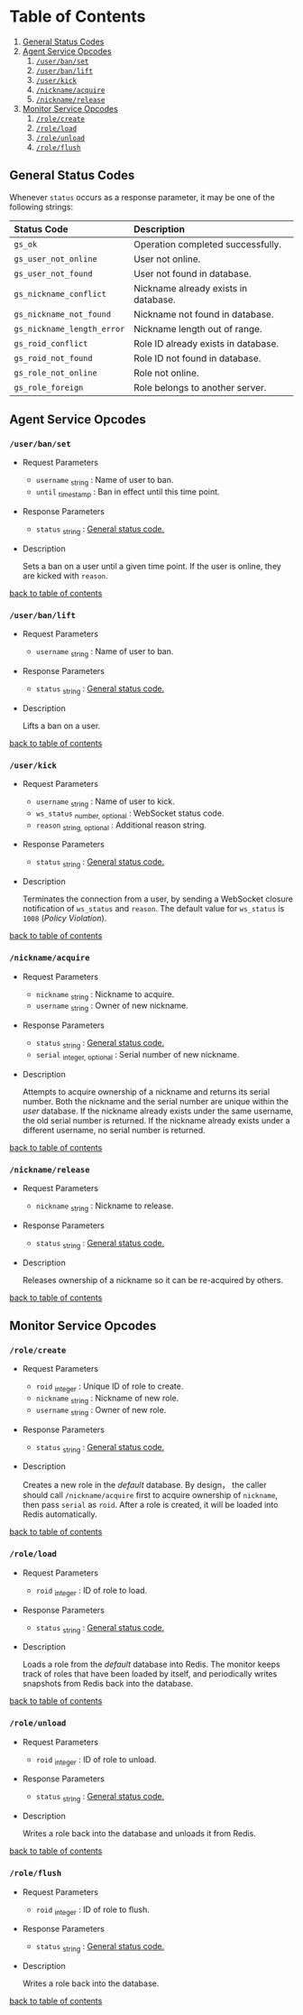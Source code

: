 # Table of Contents

1. [General Status Codes](#general-status-codes)
2. [Agent Service Opcodes](#agent-service-opcodes)
   1. [`/user/ban/set`](#userbanset)
   2. [`/user/ban/lift`](#userbanlift)
   3. [`/user/kick`](#userkick)
   4. [`/nickname/acquire`](#nicknameacquire)
   5. [`/nickname/release`](#nicknamerelease)
3. [Monitor Service Opcodes](#monitor-service-opcodes)
   1. [`/role/create`](#rolecreate)
   2. [`/role/load`](#roleload)
   3. [`/role/unload`](#roleunload)
   4. [`/role/flush`](#roleflush)

## General Status Codes

Whenever `status` occurs as a response parameter, it may be one of the following
strings:

|Status Code                 |Description                                    |
|:---------------------------|:----------------------------------------------|
|`gs_ok`                     |Operation completed successfully.              |
|`gs_user_not_online`        |User not online.                               |
|`gs_user_not_found`         |User not found in database.                    |
|`gs_nickname_conflict`      |Nickname already exists in database.           |
|`gs_nickname_not_found`     |Nickname not found in database.                |
|`gs_nickname_length_error`  |Nickname length out of range.                  |
|`gs_roid_conflict`          |Role ID already exists in database.            |
|`gs_roid_not_found`         |Role ID not found in database.                 |
|`gs_role_not_online`        |Role not online.                               |
|`gs_role_foreign`           |Role belongs to another server.                |

## Agent Service Opcodes

### `/user/ban/set`

* Request Parameters

  - `username` <sub>string</sub> : Name of user to ban.
  - `until` <sub>timestamp</sub> : Ban in effect until this time point.

* Response Parameters

  - `status` <sub>string</sub> : [General status code.](#general-status-codes)

* Description

  Sets a ban on a user until a given time point. If the user is online, they are
  kicked with `reason`.

[back to table of contents](#table-of-contents)

### `/user/ban/lift`

* Request Parameters

  - `username` <sub>string</sub> : Name of user to ban.

* Response Parameters

  - `status` <sub>string</sub> : [General status code.](#general-status-codes)

* Description

  Lifts a ban on a user.

[back to table of contents](#table-of-contents)

### `/user/kick`

* Request Parameters

  - `username` <sub>string</sub> : Name of user to kick.
  - `ws_status` <sub>number, optional</sub> : WebSocket status code.
  - `reason` <sub>string, optional</sub> : Additional reason string.

* Response Parameters

  - `status` <sub>string</sub> : [General status code.](#general-status-codes)

* Description

  Terminates the connection from a user, by sending a WebSocket closure
  notification of `ws_status` and `reason`. The default value for `ws_status` is
  `1008` (_Policy Violation_).

[back to table of contents](#table-of-contents)

### `/nickname/acquire`

* Request Parameters

  - `nickname` <sub>string</sub> : Nickname to acquire.
  - `username` <sub>string</sub> : Owner of new nickname.

* Response Parameters

  - `status` <sub>string</sub> : [General status code.](#general-status-codes)
  - `serial` <sub>integer, optional</sub> : Serial number of new nickname.

* Description

  Attempts to acquire ownership of a nickname and returns its serial number.
  Both the nickname and the serial number are unique within the _user_ database.
  If the nickname already exists under the same username, the old serial
  number is returned. If the nickname already exists under a different username,
  no serial number is returned.

[back to table of contents](#table-of-contents)

### `/nickname/release`

* Request Parameters

  - `nickname` <sub>string</sub> : Nickname to release.

* Response Parameters

  - `status` <sub>string</sub> : [General status code.](#general-status-codes)

* Description

  Releases ownership of a nickname so it can be re-acquired by others.

[back to table of contents](#table-of-contents)

## Monitor Service Opcodes

### `/role/create`

* Request Parameters

  - `roid` <sub>integer</sub> : Unique ID of role to create.
  - `nickname` <sub>string</sub> : Nickname of new role.
  - `username` <sub>string</sub> : Owner of new role.

* Response Parameters

  - `status` <sub>string</sub> : [General status code.](#general-status-codes)

* Description

  Creates a new role in the _default_ database. By design， the caller should
  call `/nickname/acquire` first to acquire ownership of `nickname`, then pass
  `serial` as `roid`. After a role is created, it will be loaded into Redis
  automatically.

[back to table of contents](#table-of-contents)

### `/role/load`

* Request Parameters

  - `roid` <sub>integer</sub> : ID of role to load.

* Response Parameters

  - `status` <sub>string</sub> : [General status code.](#general-status-codes)

* Description

  Loads a role from the _default_ database into Redis. The monitor keeps track
  of roles that have been loaded by itself, and periodically writes snapshots
  from Redis back into the database.

[back to table of contents](#table-of-contents)

### `/role/unload`

* Request Parameters

  - `roid` <sub>integer</sub> : ID of role to unload.

* Response Parameters

  - `status` <sub>string</sub> : [General status code.](#general-status-codes)

* Description

  Writes a role back into the database and unloads it from Redis.

[back to table of contents](#table-of-contents)

### `/role/flush`

* Request Parameters

  - `roid` <sub>integer</sub> : ID of role to flush.

* Response Parameters

  - `status` <sub>string</sub> : [General status code.](#general-status-codes)

* Description

  Writes a role back into the database.

[back to table of contents](#table-of-contents)
